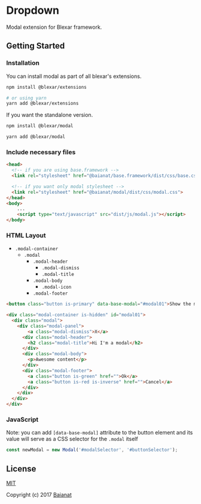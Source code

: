 # Dropdown

Modal extension for Blexar framework.

## Getting Started

### Installation

You can install modal as part of all blexar's extensions.

```bash
npm install @blexar/extensions

# or using yarn
yarn add @blexar/extensions
```

If you want the standalone version.

```bash
npm install @blexar/modal

yarn add @blexar/modal
```

### Include necessary files

``` html
<head>
  <!-- if you are using base.framework -->
  <link rel="stylesheet" href="@baianat/base.framework/dist/css/base.css">

  <!-- if you want only modal stylesheet -->
  <link rel="stylesheet" href="@baianat/modal/dist/css/modal.css">
</head>
<body>
    ...
    <script type="text/javascript" src="dist/js/modal.js"></script>
</body>
```

### HTML Layout

* `.modal-container`
  * `.modal`
    * `.modal-header`
      * `.modal-dismiss`
      * `.modal-title`
    * `.modal-body`
      * `.modal-icon`
    * `.modal-footer`

``` html
<button class="button is-primary" data-base-modal="#modal01">Show the modal</button>

<div class="modal-container is-hidden" id="modal01">
  <div class="modal">
    <div class="modal-panel">
        <a class="modal-dismiss">X</a>
      <div class="modal-header">
        <h2 class="modal-title">Hi I'm a modal</h2>
      </div>
      <div class="modal-body">
        <p>Awesome content</p>
      </div>
      <div class="modal-footer">
        <a class="button is-green" href="">Ok</a>
        <a class="button is-red is-inverse" href="">Cancel</a>
      </div>
    </div>
  </div>
</div>
```

### JavaScript

Note: you can add `[data-base-modal]` attribute to the button element and its value will serve as a CSS selector for the `.modal` itself

```js
const newModal = new Modal('#modalSelector', '#buttonSelector');
```

## License

[MIT](http://opensource.org/licenses/MIT)

Copyright (c) 2017 [Baianat](http://baianat.com)
